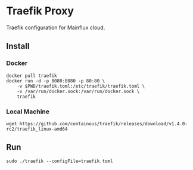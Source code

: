 # Traefik Proxy
Traefik configuration for Mainflux cloud.

## Install
### Docker
```
docker pull traefik
docker run -d -p 8080:8080 -p 80:80 \
    -v $PWD/traefik.toml:/etc/traefik/traefik.toml \
    -v /var/run/docker.sock:/var/run/docker.sock \
    traefik
```

### Local Machine
```
wget https://github.com/containous/traefik/releases/download/v1.4.0-rc2/traefik_linux-amd64
```
## Run
```
sudo ./traefik --configFile=traefik.toml
```

